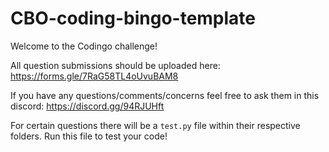 # CBO-coding-bingo-template
Welcome to the Codingo challenge!

All question submissions should be uploaded here: https://forms.gle/7RaG58TL4oUvuBAM8

If you have any questions/comments/concerns feel free to ask them in this discord: https://discord.gg/94RJUHft

For certain questions there will be a `test.py` file within their respective folders. Run this file to test your code!

